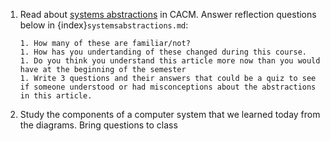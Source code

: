1. Read about [systems abstractions](https://cacm.acm.org/opinion/articles/259395-systems-abstractions/fulltext) in CACM. Answer reflection questions below in {index}`systemsabstractions.md`:
    ```
    1. How many of these are familiar/not?
    1. How has you undertanding of these changed during this course.
    1. Do you think you understand this article more now than you would have at the beginning of the semester
    1. Write 3 questions and their answers that could be a quiz to see if someone understood or had misconceptions about the abstractions in this article.
    ```
2. Study the components of a computer system that we learned today from the diagrams. Bring questions to class